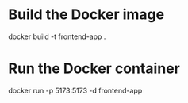 # Build the Docker image

docker build -t frontend-app .

# Run the Docker container

docker run -p 5173:5173 -d frontend-app

